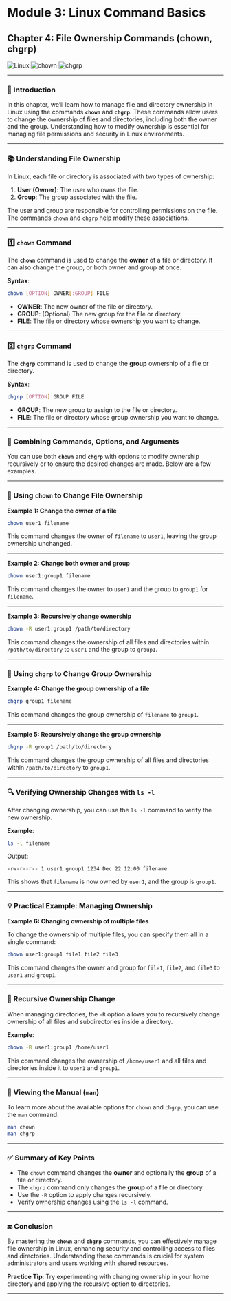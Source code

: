 # **Module 3: Linux Command Basics**

## **Chapter 4: File Ownership Commands (chown, chgrp)**

![Linux](https://img.shields.io/badge/Linux-Fundamentals-green) ![chown](https://img.shields.io/badge/Command-chown-orange) ![chgrp](https://img.shields.io/badge/Command-chgrp-orange)

---

### **🔑 Introduction**
In this chapter, we’ll learn how to manage file and directory ownership in Linux using the commands **`chown`** and **`chgrp`**. These commands allow users to change the ownership of files and directories, including both the owner and the group. Understanding how to modify ownership is essential for managing file permissions and security in Linux environments.

---

### **📚 Understanding File Ownership**

In Linux, each file or directory is associated with two types of ownership:
1. **User (Owner)**: The user who owns the file.
2. **Group**: The group associated with the file.

The user and group are responsible for controlling permissions on the file. The commands `chown` and `chgrp` help modify these associations.

---

### **1️⃣ `chown` Command**

The **`chown`** command is used to change the **owner** of a file or directory. It can also change the group, or both owner and group at once.

**Syntax**:  
```bash
chown [OPTION] OWNER[:GROUP] FILE
```

- **OWNER**: The new owner of the file or directory.
- **GROUP**: (Optional) The new group for the file or directory.
- **FILE**: The file or directory whose ownership you want to change.

---

### **2️⃣ `chgrp` Command**

The **`chgrp`** command is used to change the **group** ownership of a file or directory.

**Syntax**:  
```bash
chgrp [OPTION] GROUP FILE
```

- **GROUP**: The new group to assign to the file or directory.
- **FILE**: The file or directory whose group ownership you want to change.

---

### **🔄 Combining Commands, Options, and Arguments**

You can use both **`chown`** and **`chgrp`** with options to modify ownership recursively or to ensure the desired changes are made. Below are a few examples.

---

### **📖 Using `chown` to Change File Ownership**

**Example 1: Change the owner of a file**  
```bash
chown user1 filename
```

This command changes the owner of `filename` to `user1`, leaving the group ownership unchanged.

---

**Example 2: Change both owner and group**  
```bash
chown user1:group1 filename
```

This command changes the owner to `user1` and the group to `group1` for `filename`.

---

**Example 3: Recursively change ownership**  
```bash
chown -R user1:group1 /path/to/directory
```

This command changes the ownership of all files and directories within `/path/to/directory` to `user1` and the group to `group1`.

---

### **📖 Using `chgrp` to Change Group Ownership**

**Example 4: Change the group ownership of a file**  
```bash
chgrp group1 filename
```

This command changes the group ownership of `filename` to `group1`.

---

**Example 5: Recursively change the group ownership**  
```bash
chgrp -R group1 /path/to/directory
```

This command changes the group ownership of all files and directories within `/path/to/directory` to `group1`.

---

### **🔍 Verifying Ownership Changes with `ls -l`**

After changing ownership, you can use the `ls -l` command to verify the new ownership.

**Example**:  
```bash
ls -l filename
```

Output:
```
-rw-r--r-- 1 user1 group1 1234 Dec 22 12:00 filename
```

This shows that `filename` is now owned by `user1`, and the group is `group1`.

---

### **💡 Practical Example: Managing Ownership**

**Example 6: Changing ownership of multiple files**

To change the ownership of multiple files, you can specify them all in a single command:

```bash
chown user1:group1 file1 file2 file3
```

This command changes the owner and group for `file1`, `file2`, and `file3` to `user1` and `group1`.

---

### **🔄 Recursive Ownership Change**

When managing directories, the `-R` option allows you to recursively change ownership of all files and subdirectories inside a directory.

**Example**:  
```bash
chown -R user1:group1 /home/user1
```

This command changes the ownership of `/home/user1` and all files and directories inside it to `user1` and `group1`.

---

### **📖 Viewing the Manual (`man`)**

To learn more about the available options for `chown` and `chgrp`, you can use the `man` command:

```bash
man chown
man chgrp
```

---

### **✅ Summary of Key Points**

- The `chown` command changes the **owner** and optionally the **group** of a file or directory.
- The `chgrp` command only changes the **group** of a file or directory.
- Use the `-R` option to apply changes recursively.
- Verify ownership changes using the `ls -l` command.

---

### **🔚 Conclusion**

By mastering the **`chown`** and **`chgrp`** commands, you can effectively manage file ownership in Linux, enhancing security and controlling access to files and directories. Understanding these commands is crucial for system administrators and users working with shared resources.

**Practice Tip**: Try experimenting with changing ownership in your home directory and applying the recursive option to directories.

---
